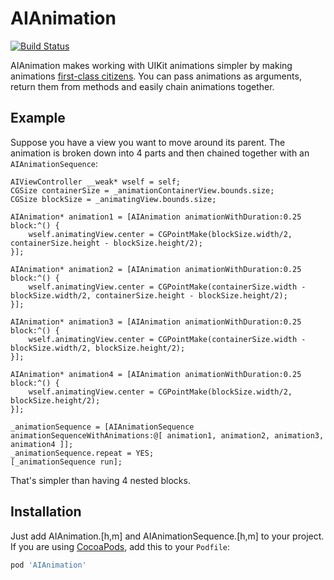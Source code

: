 AIAnimation
===========

[![Build Status](https://travis-ci.org/aleph7/AIAnimation.png)](https://travis-ci.org/aleph7/AIAnimation)

AIAnimation makes working with UIKit animations simpler by making animations [first-class citizens](http://en.wikipedia.org/wiki/First-class_citizen). You can pass animations as arguments, return them from methods and easily chain animations together. 


## Example

Suppose you have a view you want to move around its parent. The animation is broken down into 4 parts and then chained together with an `AIAnimationSequence`:

```ObjC
AIViewController __weak* wself = self;
CGSize containerSize = _animationContainerView.bounds.size;
CGSize blockSize = _animatingView.bounds.size;

AIAnimation* animation1 = [AIAnimation animationWithDuration:0.25 block:^() {
    wself.animatingView.center = CGPointMake(blockSize.width/2, containerSize.height - blockSize.height/2);
}];

AIAnimation* animation2 = [AIAnimation animationWithDuration:0.25 block:^() {
    wself.animatingView.center = CGPointMake(containerSize.width - blockSize.width/2, containerSize.height - blockSize.height/2);
}];

AIAnimation* animation3 = [AIAnimation animationWithDuration:0.25 block:^() {
    wself.animatingView.center = CGPointMake(containerSize.width - blockSize.width/2, blockSize.height/2);
}];

AIAnimation* animation4 = [AIAnimation animationWithDuration:0.25 block:^() {
    wself.animatingView.center = CGPointMake(blockSize.width/2, blockSize.height/2);
}];

_animationSequence = [AIAnimationSequence animationSequenceWithAnimations:@[ animation1, animation2, animation3, animation4 ]];
_animationSequence.repeat = YES;
[_animationSequence run];
```

That's simpler than having 4 nested blocks.


## Installation

Just add AIAnimation.[h,m] and AIAnimationSequence.[h,m] to your project. If you are using [CocoaPods](https://github.com/cocoapods/cocoapods), add this to your `Podfile`:
```ruby
pod 'AIAnimation'
```
